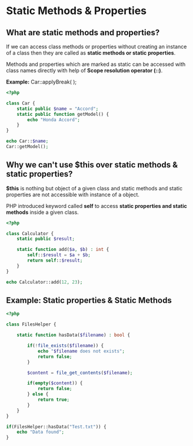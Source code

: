 # Static Methods & Properties

## What are static methods and properties?

If we can access class methods or properties without creating an instance of a class then they are called as **static methods or static properties**.

Methods and properties which are marked as static can be accessed with class names directly with help of **Scope resolution operator (::)**.

**Example:** Car::applyBreak( );

```php
<?php

class Car {
    static public $name = "Accord";
    static public function getModel() {
        echo "Honda Accord";
    }
}

echo Car::$name;
Car::getModel();
```

## Why we can't use $this over static methods & static properties?

**$this** is nothing but object of a given class and static methods and static properties are not accessible with instance of a object.

PHP introduced keyword called **self** to access **static properties and static methods** inside a given class.

```php
<?php

class Calculator {
    static public $result;

    static function add($a, $b) : int {
        self::$result = $a + $b;
        return self::$result;
    }
}

echo Calculator::add(12, 23);
```

## Example: Static properties & Static Methods

```php
<?php

class FilesHelper {

    static function hasData($filename) : bool {

        if(!file_exists($filename)) {
            echo "$filename does not exists";
            return false;
        }

        $content = file_get_contents($filename);

        if(empty($content)) {
            return false;
        } else {
            return true;
        }
    }
}

if(FilesHelper::hasData("Test.txt")) {
    echo "Data found";
}
```